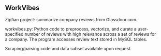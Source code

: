 ## WorkVibes

Zipfian project: summarize company reviews from Glassdoor.com.

workvibes.py:  Python code to preprocess, vectorize, and curate a user-specified number of reviews with high relevance across a set of reviews for a company.  The program accesses review text stored in MySQL tables.

Scraping/parsing code and data subset available upon request. 
